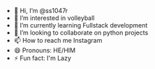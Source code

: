 - 👋 Hi, I’m @ss1047r
- 👀 I’m interested in volleyball
- 🌱 I’m currently learning Fullstack development
- 💞️ I’m looking to collaborate on python projects
- 📫 How to reach me Instagram
- 😄 Pronouns: HE/HIM
- ⚡ Fun fact: I'm Lazy 

<!---
ss1047r/ss1047r is a ✨ special ✨ repository because its `README.md` (this file) appears on your GitHub profile.
You can click the Preview link to take a look at your changes.
--->
